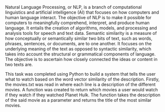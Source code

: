 Natural Language Processing, or NLP, is a branch of computational linguistics and artificial intelligence (AI) that focuses on how computers and human language interact. The objective of NLP is to make it possible for computers to meaningfully comprehend, interpret, and produce human language. It entails the creation of algorithms, models, and processing and analysis tools for speech and text data. Semantic similarity is a measure of how conceptually or semantically similar two bits of text, such as words, phrases, sentences, or documents, are to one another. It focuses on the underlying meaning of the text as opposed to syntactic similarity, which takes into account the structural or grammatical components of language. The objective is to ascertain how closely connected the ideas or content in two texts are.

This task was completed using Python to build a system that tells the user what to watch based on the word vector similarity of the description. Firstly, the movies.txt was read in where each line is a description of the different movies. A function was created to return which movies a user would watch if they watch if they watched Planet Hulk. The function takes the description of the said movie as a parameter and returns the title of the most similar movies.
